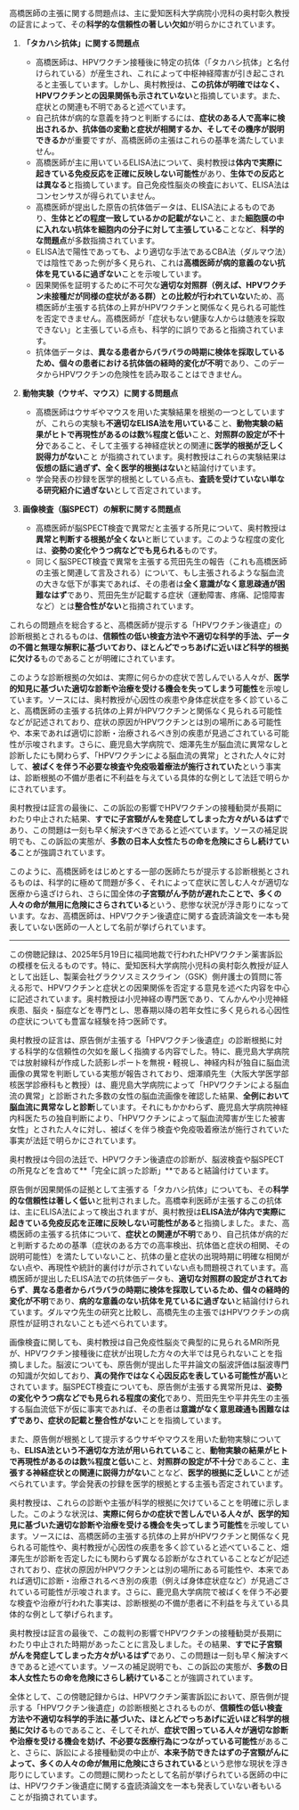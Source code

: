 高橋医師の主張に関する問題点は、主に愛知医科大学病院小児科の奥村彰久教授の証言によって、その**科学的な信頼性の著しい欠如**が明らかにされています。

1.  **「タカハシ抗体」に関する問題点**
    *   高橋医師は、HPVワクチン接種後に特定の抗体（「タカハシ抗体」と名付けられている）が産生され、これによって中枢神経障害が引き起こされると主張しています。しかし、奥村教授は、**この抗体が明確ではなく、HPVワクチンとの因果関係も示されていない**と指摘しています。また、症状との関連も不明であると述べています。
    *   自己抗体が病的な意義を持つと判断するには、**症状のある人で高率に検出されるか、抗体価の変動と症状が相関するか、そしてその機序が説明できるか**が重要ですが、高橋医師の主張はこれらの基準を満たしていません。
    *   高橋医師が主に用いているELISA法について、奥村教授は**体内で実際に起きている免疫反応を正確に反映しない可能性**があり、**生体での反応とは異なる**と指摘しています。自己免疫性脳炎の検査において、ELISA法はコンセンサスが得られていません。
    *   高橋医師が提出した原告の抗体価データは、ELISA法によるものであり、**生体とどの程度一致しているかの記載がない**こと、また**細胞膜の中に入れない抗体を細胞内の分子に対して主張している**ことなど、**科学的な問題点**が多数指摘されています。
    *   ELISA法で陽性であっても、より適切な手法であるCBA法（ダルマウ法）では陰性であった例が多く見られ、これは**高橋医師が病的意義のない抗体を見ているに過ぎない**ことを示唆しています。
    *   因果関係を証明するために不可欠な**適切な対照群（例えば、HPVワクチン未接種だが同様の症状がある群）との比較が行われていない**ため、高橋医師が主張する抗体の上昇がHPVワクチンと関係なく見られる可能性を否定できません。高橋医師が「症状もない健康な人からは髄液を採取できない」と主張している点も、科学的に誤りであると指摘されています。
    *   抗体価データは、**異なる患者からバラバラの時期に検体を採取しているため、個々の患者における抗体価の経時的変化が不明**であり、このデータからHPVワクチンの危険性を読み取ることはできません。

2.  **動物実験（ウサギ、マウス）に関する問題点**
    *   高橋医師はウサギやマウスを用いた実験結果を根拠の一つとしていますが、これらの実験も**不適切なELISA法を用いている**こと、**動物実験の結果がヒトで再現性があるのは数%程度と低い**こと、**対照群の設定が不十分**であること、そして主張する神経症状との関連に**医学的根拠が乏しく説得力がない**こと が指摘されています。奥村教授はこれらの実験結果は**仮想の話に過ぎず、全く医学的根拠はない**と結論付けています。
    *   学会発表の抄録を医学的根拠としている点も、**査読を受けていない単なる研究紹介に過ぎない**として否定されています。

3.  **画像検査（脳SPECT）の解釈に関する問題点**
    *   高橋医師が脳SPECT検査で異常だと主張する所見について、奥村教授は**異常と判断する根拠が全くない**と断じています。このような程度の変化は、**姿勢の変化やうつ病などでも見られる**ものです。
    *   同じく脳SPECT検査で異常を主張する荒田先生の報告（これも高橋医師の主張と関連して言及される）について、もし主張されるような脳血流の大きな低下が事実であれば、その患者は**全く意識がなく意思疎通が困難なはず**であり、荒田先生が記載する症状（運動障害、疼痛、記憶障害など）とは**整合性がない**と指摘されています。

これらの問題点を総合すると、高橋医師が提示する「HPVワクチン後遺症」の診断根拠とされるものは、**信頼性の低い検査方法や不適切な科学的手法、データの不備と無理な解釈に基づいており、ほとんどでっちあげに近いほど科学的根拠に欠ける**ものであることが明確にされています。

このような診断根拠の欠如は、実際に何らかの症状で苦しんでいる人々が、**医学的知見に基づいた適切な診断や治療を受ける機会を失ってしまう可能性**を示唆しています。ソースには、奥村教授が心因性の疾患や身体症状症を多く診ていること、高橋医師の主張する抗体の上昇がHPVワクチンと関係なく見られる可能性 などが記述されており、症状の原因がHPVワクチンとは別の場所にある可能性や、本来であれば適切に診断・治療されるべき別の疾患が見過ごされている可能性が示唆されます。さらに、鹿児島大学病院で、畑澤先生が脳血流に異常なしと診断したにも関わらず、「HPVワクチンによる脳血流の異常」とされた人々に対して、**被ばくを伴う不必要な検査や免疫吸着療法が施行されていた**という事実は、診断根拠の不備が患者に不利益を与えている具体的な例として法廷で明らかにされています。

奥村教授は証言の最後に、この訴訟の影響でHPVワクチンの接種勧奨が長期にわたり中止された結果、**すでに子宮頸がんを発症してしまった方々がいるはず**であり、この問題は一刻も早く解決すべきであると述べています。ソースの補足説明でも、この訴訟の実態が、**多数の日本人女性たちの命を危険にさらし続けている**ことが強調されています。

このように、高橋医師をはじめとする一部の医師たちが提示する診断根拠とされるものは、科学的に極めて問題が多く、それによって症状に苦しむ人々が適切な医療から遠ざけられ、さらに国全体の**子宮頸がん予防が遅れたことで、多くの人々の命が無用に危険にさらされている**という、悲惨な状況が浮き彫りになっています。なお、高橋医師は、HPVワクチン後遺症に関する査読済論文を一本も発表していない医師の一人として名前が挙げられています。

---

この傍聴記録は、2025年5月19日に福岡地裁で行われたHPVワクチン薬害訴訟の模様を伝えるものです。特に、愛知医科大学病院小児科の奥村彰久教授が証人として出廷し、製薬会社グラクソスミスクライン（GSK）側弁護士の質問に答える形で、HPVワクチンと症状との因果関係を否定する意見を述べた内容を中心に記述されています。奥村教授は小児神経の専門医であり、てんかんや小児神経疾患、脳炎・脳症などを専門とし、思春期以降の若年女性に多く見られる心因性の症状についても豊富な経験を持つ医師です。

奥村教授の証言は、原告側が主張する「HPVワクチン後遺症」の診断根拠に対する科学的な信頼性の欠如を厳しく指摘する内容でした。特に、鹿児島大学病院では放射線科が作成した読影レポートを無視・軽視し、神経内科が独自に脳血流画像の異常を判断している実態が報告されており、畑澤順先生（大阪大学医学部核医学診療科もと教授）は、鹿児島大学病院によって「HPVワクチンによる脳血流の異常」と診断された多数の女性の脳血流画像を確認した結果、**全例において脳血流に異常なしと診断**しています。それにもかかわらず、鹿児島大学病院神経内科医たちの独自判断により、「HPVワクチンによって脳血流障害が生じた被害女性」とされた人々に対し、被ばくを伴う検査や免疫吸着療法が施行されていた事実が法廷で明らかにされています。

奥村教授は今回の法廷で、HPVワクチン後遺症の診断が、脳波検査や脳SPECTの所見などを含めて**「完全に誤った診断」**であると結論付けています。

原告側が因果関係の証拠として主張する「タカハシ抗体」についても、その**科学的な信頼性は著しく低い**と批判されました。高橋幸利医師が主張するこの抗体は、主にELISA法によって検出されますが、奥村教授は**ELISA法が体内で実際に起きている免疫反応を正確に反映しない可能性がある**と指摘しました。また、高橋医師の主張する抗体について、**症状との関連が不明**であり、自己抗体が病的だと判断するための基準（症状のある方での高率検出、抗体価と症状の相関、その説明可能性）を満たしていないこと、抗体の量と症状の出現時期に明確な相関がない点や、再現性や統計的裏付けが示されていない点も問題視されています。高橋医師が提出したELISA法での抗体価データも、**適切な対照群の設定がされておらず**、**異なる患者からバラバラの時期に検体を採取しているため、個々の経時的変化が不明**であり、**病的な意義のない抗体を見ているに過ぎない**と結論付けられています。ダルマウ先生の研究と比較し、高橋先生の主張ではHPVワクチンの病原性が証明されないことも述べられています。

画像検査に関しても、奥村教授は自己免疫性脳炎で典型的に見られるMRI所見が、HPVワクチン接種後に症状が出現した方々の大半では見られないことを指摘しました。脳波についても、原告側が提出した平井論文の脳波評価は脳波専門の知識が欠如しており、**真の発作ではなく心因反応を表している可能性が高い**とされています。脳SPECT検査についても、原告側が主張する異常所見は、**姿勢の変化やうつ病などでも見られる程度の変化**であり、荒田先生や平井先生の主張する脳血流低下が仮に事実であれば、その患者は**意識がなく意思疎通も困難なはずであり、症状の記載と整合性がない**ことを指摘しています。

また、原告側が根拠として提示するウサギやマウスを用いた動物実験についても、**ELISA法という不適切な方法が用いられている**こと、**動物実験の結果がヒトで再現性があるのは数%程度と低い**こと、**対照群の設定が不十分**であること、**主張する神経症状との関連に説得力がない**ことなど、**医学的根拠に乏しい**ことが述べられています。学会発表の抄録を医学的根拠とする主張も否定されています。

奥村教授は、これらの診断や主張が科学的根拠に欠けていることを明確に示しました。このような状況は、**実際に何らかの症状で苦しんでいる人々が、医学的知見に基づいた適切な診断や治療を受ける機会を失ってしまう可能性**を示唆しています。ソースには、高橋医師の主張する抗体の上昇がHPVワクチンと関係なく見られる可能性や、奥村教授が心因性の疾患を多く診ていると述べていること、畑澤先生が診断を否定したにも関わらず異なる診断がなされていることなどが記述されており、症状の原因がHPVワクチンとは別の場所にある可能性や、本来であれば適切に診断・治療されるべき別の疾患（例えば身体症状症など）が見過ごされている可能性が示唆されます。さらに、鹿児島大学病院で被ばくを伴う不必要な検査や治療が行われた事実は、診断根拠の不備が患者に不利益を与えている具体的な例として挙げられます。

奥村教授は証言の最後で、この裁判の影響でHPVワクチンの接種勧奨が長期にわたり中止された時期があったことに言及しました。その結果、**すでに子宮頸がんを発症してしまった方々がいるはず**であり、この問題は一刻も早く解決すべきであると述べています。ソースの補足説明でも、この訴訟の実態が、**多数の日本人女性たちの命を危険にさらし続けている**ことが強調されています。

全体として、この傍聴記録からは、HPVワクチン薬害訴訟において、原告側が提示する「HPVワクチン後遺症」の診断根拠とされるものが、**信頼性の低い検査方法や不適切な科学的手法に基づいた、ほとんどでっちあげに近いほど科学的根拠に欠ける**ものであること、そしてそれが、**症状で困っている人々が適切な診断や治療を受ける機会を妨げ、不必要な医療行為につながっている可能性**があること、さらに、訴訟による接種勧奨の中止が、**本来予防できたはずの子宮頸がんによって、多くの人々の命が無用に危険にさらされている**という悲惨な現状を浮き彫りにしています。この問題に関わったとして名前が挙げられている医師の中には、HPVワクチン後遺症に関する査読済論文を一本も発表していない者もいることが指摘されています。

